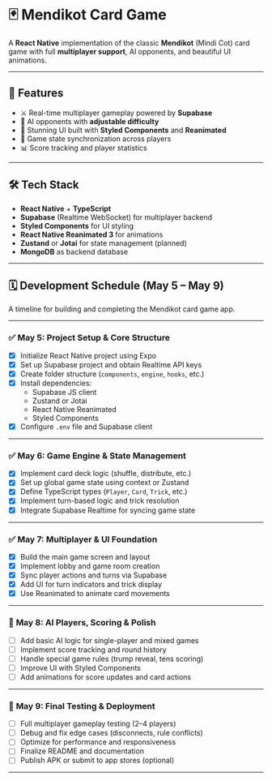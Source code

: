 # 🃏 Mendikot Card Game

A **React Native** implementation of the classic **Mendikot** (Mindi Cot) card game with full **multiplayer support**, AI opponents, and beautiful UI animations.

---

## 🚀 Features

- ⚔️ Real-time multiplayer gameplay powered by **Supabase**
- 🧠 AI opponents with **adjustable difficulty**
- 🎨 Stunning UI built with **Styled Components** and **Reanimated**
- 🔁 Game state synchronization across players
- 📊 Score tracking and player statistics

---

## 🛠 Tech Stack

- **React Native** + **TypeScript**
- **Supabase** (Realtime WebSocket) for multiplayer backend
- **Styled Components** for UI styling
- **React Native Reanimated 3** for animations
- **Zustand** or **Jotai** for state management (planned)
- **MongoDB** as backend database

---
## 🗓️ Development Schedule (May 5 – May 9)

A timeline for building and completing the Mendikot card game app.

---

### ✅ **May 5: Project Setup & Core Structure**
- [x] Initialize React Native project using Expo
- [x] Set up Supabase project and obtain Realtime API keys
- [x] Create folder structure (`components`, `engine`, `hooks`, etc.)
- [x] Install dependencies:
  - Supabase JS client
  - Zustand or Jotai
  - React Native Reanimated
  - Styled Components
- [x] Configure `.env` file and Supabase client

---

### ✅ **May 6: Game Engine & State Management**
- [x] Implement card deck logic (shuffle, distribute, etc.)
- [x] Set up global game state using context or Zustand
- [x] Define TypeScript types (`Player`, `Card`, `Trick`, etc.)
- [x] Implement turn-based logic and trick resolution
- [x] Integrate Supabase Realtime for syncing game state

---

### ✅ **May 7: Multiplayer & UI Foundation**
- [x] Build the main game screen and layout
- [x] Implement lobby and game room creation
- [x] Sync player actions and turns via Supabase
- [x] Add UI for turn indicators and trick display
- [x] Use Reanimated to animate card movements

---

### 🔄 **May 8: AI Players, Scoring & Polish**
- [ ] Add basic AI logic for single-player and mixed games
- [ ] Implement score tracking and round history
- [ ] Handle special game rules (trump reveal, tens scoring)
- [ ] Improve UI with Styled Components
- [ ] Add animations for score updates and card actions

---

### 🧪 **May 9: Final Testing & Deployment**
- [ ] Full multiplayer gameplay testing (2–4 players)
- [ ] Debug and fix edge cases (disconnects, rule conflicts)
- [ ] Optimize for performance and responsiveness
- [ ] Finalize README and documentation
- [ ] Publish APK or submit to app stores (optional)

---
